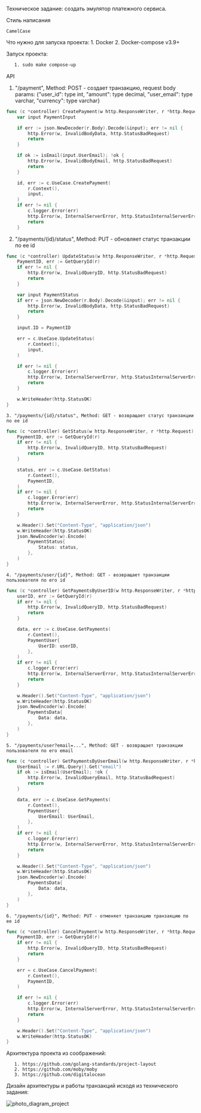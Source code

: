Техническое задание: создать эмулятор платежного сервиса.

Стиль написания
```
CamelCase
```
 Что нужно для запуска проекта:
    1. Docker
    2. Docker-compose v3.9+

 Запуск проекта:
 ```sh
    1. sudo make compose-up
```

 API 
   1. "/payment", Method: POST - создает транзакцию, request body params: {"user_id": type int, "amount": type decimal, "user_email": type varchar, "currency": type varchar}
```go
func (c *controller) CreatePayment(w http.ResponseWriter, r *http.Request) {
	var input PaymentInput

	if err := json.NewDecoder(r.Body).Decode(&input); err != nil {
		http.Error(w, InvalidBodyData, http.StatusBadRequest)
		return
	}

	if ok := isEmail(input.UserEmail); !ok {
		http.Error(w, InvalidBodyEmail, http.StatusBadRequest)
		return
	}

	id, err := c.UseCase.CreatePayment(
		r.Context(),
		input,
	)
	if err != nil {
		c.logger.Error(err)
		http.Error(w, InternalServerError, http.StatusInternalServerError)
		return
	}
```

   2. "/payments/{id}/status", Method: PUT - обновляет статус транзакции по ее id

```go
func (c *controller) UpdateStatus(w http.ResponseWriter, r *http.Request) {
	PaymentID, err := GetQueryId(r)
	if err != nil {
		http.Error(w, InvalidQueryID, http.StatusBadRequest)
		return
	}

	var input PaymentStatus
	if err = json.NewDecoder(r.Body).Decode(&input); err != nil {
		http.Error(w, InvalidBodyData, http.StatusBadRequest)
		return
	}

	input.ID = PaymentID

	err = c.UseCase.UpdateStatus(
		r.Context(),
		input,
	)

	if err != nil {
		c.logger.Error(err)
		http.Error(w, InternalServerError, http.StatusInternalServerError)
		return
	}

	w.WriteHeader(http.StatusOK)
}
```


    3. "/payments/{id}/status", Method: GET - возвращает статус транзакции по ее id
   
```go
func (c *controller) GetStatus(w http.ResponseWriter, r *http.Request) {
	PaymentID, err := GetQueryId(r)
	if err != nil {
		http.Error(w, InvalidQueryID, http.StatusBadRequest)
		return
	}

	status, err := c.UseCase.GetStatus(
		r.Context(),
		PaymentID,
	)
	if err != nil {
		c.logger.Error(err)
		http.Error(w, InternalServerError, http.StatusInternalServerError)
		return
	}

	w.Header().Set("Content-Type", "application/json")
	w.WriteHeader(http.StatusOK)
	json.NewEncoder(w).Encode(
		PaymentStatus{
			Status: status,
		},
	)
}
```


    4. "/payments/user/{id}", Method: GET - возвращает транзакции пользователя по его id
    
```go
func (c *controller) GetPaymentsByUserID(w http.ResponseWriter, r *http.Request) {
	userID, err := GetQueryId(r)
	if err != nil {
		http.Error(w, InvalidQueryID, http.StatusBadRequest)
		return
	}

	data, err := c.UseCase.GetPayments(
		r.Context(),
		PaymentUser{
			UserID: userID,
		},
	)
	if err != nil {
		c.logger.Error(err)
		http.Error(w, InternalServerError, http.StatusInternalServerError)
		return
	}

	w.Header().Set("Content-Type", "application/json")
	w.WriteHeader(http.StatusOK)
	json.NewEncoder(w).Encode(
		PaymentsData{
			Data: data,
		},
	)
}
```


    5. "/payments/user?email=...", Method: GET - возвращает транзакции пользователя по его email
    
```go
func (c *controller) GetPaymentsByUserEmail(w http.ResponseWriter, r *http.Request) {
	UserEmail := r.URL.Query().Get("email")
	if ok := isEmail(UserEmail); !ok {
		http.Error(w, InvalidQueryEmail, http.StatusBadRequest)
		return
	}

	data, err := c.UseCase.GetPayments(
		r.Context(),
		PaymentUser{
			UserEmail: UserEmail,
		},
	)
	if err != nil {
		c.logger.Error(err)
		http.Error(w, InternalServerError, http.StatusInternalServerError)
		return
	}

	w.Header().Set("Content-Type", "application/json")
	w.WriteHeader(http.StatusOK)
	json.NewEncoder(w).Encode(
		PaymentsData{
			Data: data,
		},
	)
}
```


    6. "/payments/{id}", Method: PUT - отменяет транзакцию транзакцию по ее id
    
```go
func (c *controller) CancelPayment(w http.ResponseWriter, r *http.Request) {
	PaymentID, err := GetQueryId(r)
	if err != nil {
		http.Error(w, InvalidQueryID, http.StatusBadRequest)
		return
	}

	err = c.UseCase.CancelPayment(
		r.Context(),
		PaymentID,
	)

	if err != nil {
		c.logger.Error(err)
		http.Error(w, InternalServerError, http.StatusInternalServerError)
		return
	}

	w.Header().Set("Content-Type", "application/json")
	w.WriteHeader(http.StatusOK)
}
```


 Архитектура проекта из соображений:
 
 ```
    1. https://github.com/golang-standards/project-layout
    2. https://github.com/moby/moby
    3. https://github.com/digitalocean
 ```
 
 Дизайн архитектуры и работы транзакций исходя из технического задания:
 
![photo_diagram_project](https://user-images.githubusercontent.com/72939315/174303511-ede1aea8-2c1f-45c0-a0fb-a94cfb89cb2d.jpg)



